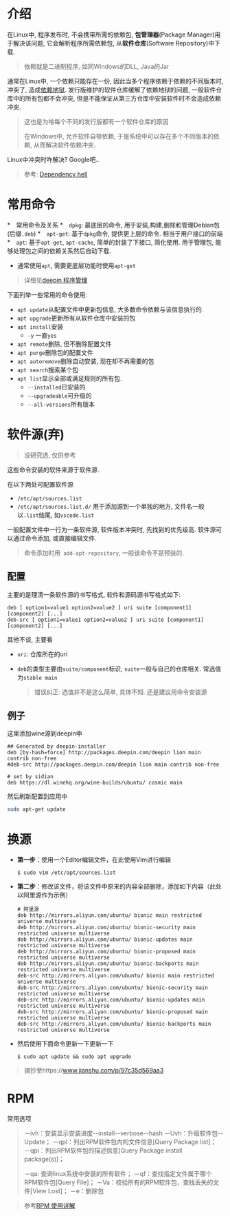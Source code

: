 # 介绍

在Linux中, 程序发布时, 不会携带所需的依赖包, **包管理器**(Package Manager)用于解决该问题, 它会解析程序所需依赖包, 从**软件仓库**(Software Repository)中下载.

> 依赖就是二进制程序, 如同Windows的DLL, Java的Jar

通常在Linux中, 一个依赖只能存在一份, 因此当多个程序依赖于依赖的不同版本时, 冲突了, 造成[依赖地狱](https://en.wikipedia.org/wiki/Dependency_hell). 发行版维护的软件仓库缓解了依赖地狱的问题, 一般软件仓库中的所有包都不会冲突, 但是不能保证从第三方仓库中安装软件时不会造成依赖冲突.

> 这也是为啥每个不同的发行版都有一个软件仓库的原因
>
> 在Windows中, 允许软件自带依赖, 于是系统中可以存在多个不同版本的依赖, 从而解决软件依赖冲突.

Linux中冲突时咋解决? Google吧..

> 参考: [Dependency hell](https://en.wikipedia.org/wiki/Dependency_hell)

# 常用命令

*　常用命令及关系
  *　`dpkg`: 最底层的命令, 用于安装,构建,删除和管理Debian包(后缀`.deb`)
  *　`apt-get`: 基于`dpkg`命令, 提供更上层的命令. 相当于用户接口的前端
  *　`apt`: 基于`apt-get`, `apt-cache`, 简单的封装了下接口, 简化使用. 用于管理包, 能够处理包之间的依赖关系然后自动下载.
* 通常使用`apt`, 需要更底层功能时使用`apt-get`

> 详细见[deepin 程序管理](https://wiki.deepin.org/wiki/Deepin系统管理#.E7.A8.8B.E5.BA.8F.E7.AE.A1.E7.90.86)

下面列举一些常用的命令使用:

* `apt update`从配置文件中更新包信息, 大多数命令依赖与该信息执行的.
* `apt upgrade`更新所有从软件仓库中安装的包
* `apt install`安装
  * `-y` 一直`yes`
* `apt remote`删除, 但不删除配置文件
* `apt purge`删除包的配置文件
* `apt autoremove`删除自动安装, 现在却不再需要的包
* `apt search`搜索某个包
* `apt list`显示全部或满足规则的所有包. 
  * `--installed`已安装的
  * `--upgradeable`可升级的
  * `--all-versions`所有版本

# 软件源(弃)

> 没研究透, 仅供参考

这些命令安装的软件来源于软件源.

在以下两处可配置软件源

* `/etc/apt/sources.list`
* `/etc/apt/sources.list.d/` 用于添加源到一个单独的地方, 文件名一般以`.list`结尾, 如`vscode.list`

一般配置文件中一行为一条软件源, 软件版本冲突时, 先找到的优先级高. 软件源可以通过命令添加, 或直接编辑文件.

> 命令添加时用` add-apt-repository`, 一般该命令不是预装的.

## 配置

主要的是理清一条软件源的书写格式, 软件和源码源书写格式如下:

```plain
deb [ option1=value1 option2=value2 ] uri suite [component1] [component2] [...]
deb-src [ option1=value1 option2=value2 ] uri suite [component1] [component2] [...]
```

其他不谈, 主要看

* `uri`: 仓库所在的uri

* `deb`的类型主要由`suite/component`标识, `suite`一般与自己的仓库相关. 常选值为`stable main`

  > 错误纠正: 选值并不是这么简单, 具体不知. 还是建议用命令安装源

## 例子

这里添加wine源到deepin中

```plain
## Generated by deepin-installer
deb [by-hash=force] http://packages.deepin.com/deepin lion main contrib non-free
#deb-src http://packages.deepin.com/deepin lion main contrib non-free

# set by sidian
deb https://dl.winehq.org/wine-builds/ubuntu/ cosmic main
```

然后刷新配置到应用中

```bash
sudo apt-get update
```

# 换源

- **第一步**：使用一个Editor编辑文件，在此使用Vim进行编辑

  ```shell
  $ sudo vim /etc/apt/sources.list
  ```

- **第二步**：修改该文件，将该文件中原来的内容全部删除，添加如下内容（此处以阿里源作为示例）

  ```
  # 阿里源
  deb http://mirrors.aliyun.com/ubuntu/ bionic main restricted universe multiverse
  deb http://mirrors.aliyun.com/ubuntu/ bionic-security main restricted universe multiverse
  deb http://mirrors.aliyun.com/ubuntu/ bionic-updates main restricted universe multiverse
  deb http://mirrors.aliyun.com/ubuntu/ bionic-proposed main restricted universe multiverse
  deb http://mirrors.aliyun.com/ubuntu/ bionic-backports main restricted universe multiverse
  deb-src http://mirrors.aliyun.com/ubuntu/ bionic main restricted universe multiverse
  deb-src http://mirrors.aliyun.com/ubuntu/ bionic-security main restricted universe multiverse
  deb-src http://mirrors.aliyun.com/ubuntu/ bionic-updates main restricted universe multiverse
  deb-src http://mirrors.aliyun.com/ubuntu/ bionic-proposed main restricted universe multiverse
  deb-src http://mirrors.aliyun.com/ubuntu/ bionic-backports main restricted universe multiverse
  
  ```

- 然后使用下面命令更新一下更新一下

  ```shell
  $ sudo apt update && sudo apt upgrade
  ```

> 摘抄至https://www.jianshu.com/p/97c35d569aa3

# RPM

常用选项

> －ivh：安装显示安装进度--install--verbose--hash
> －Uvh：升级软件包--Update；
> －qpl：列出RPM软件包内的文件信息[Query Package list]；
> －qpi：列出RPM软件包的描述信息[Query Package install package(s)]；
>
> －qa:  查询linux系统中安装的所有软件；
> －qf：查找指定文件属于哪个RPM软件包[Query File]；
> －Va：校验所有的RPM软件包，查找丢失的文件[View Lost]；
> －e：删除包

> 参考[RPM 使用详解](https://blog.csdn.net/du_minchao/article/details/51671674)













